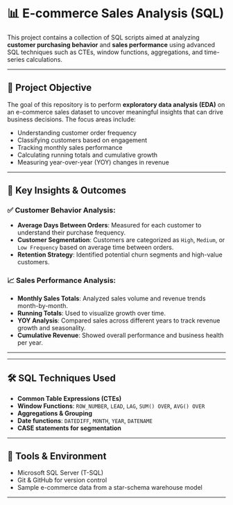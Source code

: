 # 📊 E-commerce Sales Analysis (SQL)

This project contains a collection of SQL scripts aimed at analyzing **customer purchasing behavior** and **sales performance** using advanced SQL techniques such as CTEs, window functions, aggregations, and time-series calculations.

---

## 🎯 Project Objective

The goal of this repository is to perform **exploratory data analysis (EDA)** on an e-commerce sales dataset to uncover meaningful insights that can drive business decisions. The focus areas include:

- Understanding customer order frequency
- Classifying customers based on engagement
- Tracking monthly sales performance
- Calculating running totals and cumulative growth
- Measuring year-over-year (YOY) changes in revenue

---

## 🧠 Key Insights & Outcomes

### ✅ Customer Behavior Analysis:
- **Average Days Between Orders**: Measured for each customer to understand their purchase frequency.
- **Customer Segmentation**: Customers are categorized as `High`, `Medium`, or `Low Frequency` based on average time between orders.
- **Retention Strategy**: Identified potential churn segments and high-value customers.

### 📈 Sales Performance Analysis:
- **Monthly Sales Totals**: Analyzed sales volume and revenue trends month-by-month.
- **Running Totals**: Used to visualize growth over time.
- **YOY Analysis**: Compared sales across different years to track revenue growth and seasonality.
- **Cumulative Revenue**: Showed overall performance and business health per year.

---

---

## 🛠️ SQL Techniques Used

- **Common Table Expressions (CTEs)**
- **Window Functions**: `ROW_NUMBER`, `LEAD`, `LAG`, `SUM() OVER`, `AVG() OVER`
- **Aggregations & Grouping**
- **Date functions**: `DATEDIFF`, `MONTH`, `YEAR`, `DATENAME`
- **CASE statements for segmentation**

---

## 📌 Tools & Environment

- Microsoft SQL Server (T-SQL)
- Git & GitHub for version control
- Sample e-commerce data from a star-schema warehouse model

---
